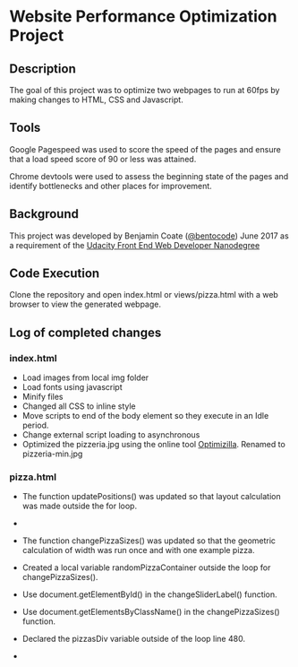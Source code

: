 # Website Performance Optimization Project

## Description
The goal of this project was to optimize two webpages to run at 60fps by making changes to HTML, CSS and Javascript.

## Tools
Google Pagespeed was used to score the speed of the pages and
ensure that a load speed score of 90 or less was attained.

Chrome devtools were used to assess the beginning state of
the pages and identify bottlenecks and other places for improvement.

## Background
This project was developed by Benjamin Coate ([@bentocode](https://github.com/bentocode)) June 2017 as a requirement of the [Udacity Front End Web Developer Nanodegree](https://www.udacity.com/course/front-end-web-developer-nanodegree--nd001)

## Code Execution
Clone the repository and open index.html or views/pizza.html with a web browser to view the generated webpage.

## Log of completed changes

###  index.html

- Load images from local img folder
- Load fonts using javascript
- Minify files
- Changed all CSS to inline style
- Move scripts to end of the body element so they execute in an Idle period.
- Change external script loading to asynchronous
- Optimized the pizzeria.jpg using the online tool [Optimizilla](http://optimizilla.com/). Renamed to pizzeria-min.jpg

### pizza.html

- The function updatePositions() was updated so that layout calculation was made outside the for loop.

-

- The function changePizzaSizes() was updated so that the geometric calculation of width was run once and with one example pizza.

- Created a local variable randomPizzaContainer outside the loop for changePizzaSizes().

- Use document.getElementById() in the changeSliderLabel() function.

- Use document.getElementsByClassName() in the changePizzaSizes() function.

- Declared the pizzasDiv variable outside of the loop line 480.

-
